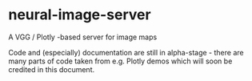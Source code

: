 # neural-image-server
A VGG / Plotly -based server for image maps


Code and (especially) documentation are still in alpha-stage - there are many parts of code taken from e.g. Plotly demos which will soon be credited in this document. 


